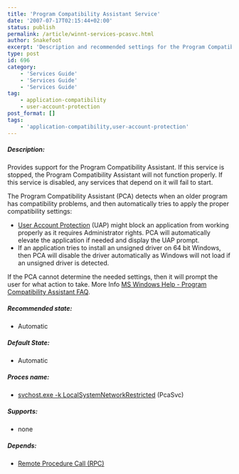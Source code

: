 ```yaml
---
title: 'Program Compatibility Assistant Service'
date: '2007-07-17T02:15:44+02:00'
status: publish
permalink: /article/winnt-services-pcasvc.html
author: Snakefoot
excerpt: 'Description and recommended settings for the Program Compatibility Assistant Service.'
type: post
id: 696
category:
    - 'Services Guide'
    - 'Services Guide'
    - 'Services Guide'
tag:
    - application-compatibility
    - user-account-protection
post_format: []
tags:
    - 'application-compatibility,user-account-protection'
---
```

##### Description:

 Provides support for the Program Compatibility Assistant. If this service is stopped, the Program Compatibility Assistant will not function properly. If this service is disabled, any services that depend on it will fail to start.  
  
 The Program Compatibility Assistant (PCA) detects when an older program has compatibility problems, and then automatically tries to apply the proper compatibility settings:
- [User Account Protection](/article/winnt-user-account-protection.html) (UAP) might block an application from working properly as it requires Administrator rights. PCA will automatically elevate the application if needed and display the UAP prompt.
- If an application tries to install an unsigned driver on 64 bit Windows, then PCA will disable the driver automatically as Windows will not load if an unsigned driver is detected.
 
 If the PCA cannot determine the needed settings, then it will prompt the user for what action to take. More Info [MS Windows Help - Program Compatibility Assistant FAQ](http://windowshelp.microsoft.com/Windows/en-US/Help/82c0440d-553e-47e9-b4bd-6c2d10df4de71033.mspx).
 
##### Recommended state:

- Automatic

##### Default State:

- Automatic

##### Proces name:

- [svchost.exe -k LocalSystemNetworkRestricted](/article/winnt-services-wrapper.html) (PcaSvc)

##### Supports:

- none

##### Depends:

- [Remote Procedure Call (RPC)](/article/winnt-services-rpcss.html)